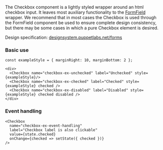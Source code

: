 The Checkbox component is a lightly styled wrapper around an html checkbox input. It leaves most auxiliary functionality to the [FormField](#form) wrapper. We recommend that in most cases the Checkbox is used through the FormField component be used to ensure complete design consistency, but there may be some cases in which a pure Checkbox element is desired.

Design specification: <a href="http://designsystem.puppetlabs.net/forms" target="_top">designsystem.puppetlabs.net/forms</a>

### Basic use

```
const exampleStyle = { marginRight: 10, marginBottom: 2 };

<div>
  <Checkbox name="checkbox-ex-unchecked" label="Unchecked" style={exampleStyle}/>
  <Checkbox name="checkbox-ex-checked" label="Checked" style={exampleStyle} checked />
  <Checkbox name="checkbox-ex-disabled" label="Disabled" style={exampleStyle} checked disabled />
</div>
```

### Event handling

```
<Checkbox
  name="checkbox-ex-event-handling"
  label="Checkbox label is also clickable"
  value={state.checked}
  onChange={checked => setState({ checked })}
/>
```
